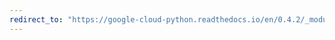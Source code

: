 ```yaml
---
redirect_to: "https://google-cloud-python.readthedocs.io/en/0.4.2/_modules/gcloud/storage/connection.html"
---
```

